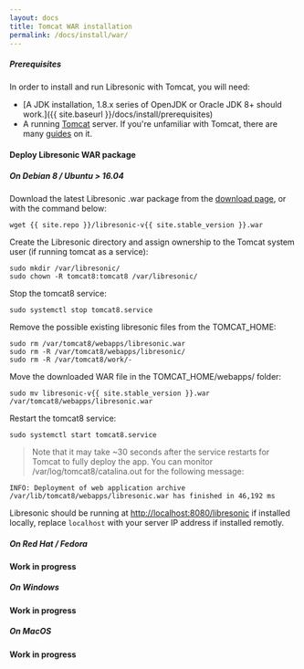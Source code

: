```yaml
---
layout: docs
title: Tomcat WAR installation
permalink: /docs/install/war/
---
```

##### Prerequisites

In order to install and run Libresonic with Tomcat, you will need:
- [A JDK installation, 1.8.x series of OpenJDK or Oracle JDK 8+ should work.]({{ site.baseurl }}/docs/install/prerequisites)
- A running [Tomcat](http://tomcat.apache.org/) server. If you're unfamiliar with Tomcat, there are many [guides](https://www.digitalocean.com/community/tags/java?q=How+to+install+tomcat8&type=tutorials) on it.

#### Deploy Libresonic WAR package

##### On Debian 8 / Ubuntu > 16.04

Download the latest Libresonic .war package from the [download page](/download), or with the command below:

```
wget {{ site.repo }}/libresonic-v{{ site.stable_version }}.war
```

Create the Libresonic directory and assign ownership to the Tomcat system user (if running tomcat as a service):

```
sudo mkdir /var/libresonic/
sudo chown -R tomcat8:tomcat8 /var/libresonic/
```

Stop the tomcat8 service:

```
sudo systemctl stop tomcat8.service
```

Remove the possible existing libresonic files from the TOMCAT_HOME:

```
sudo rm /var/tomcat8/webapps/libresonic.war
sudo rm -R /var/tomcat8/webapps/libresonic/
sudo rm -R /var/tomcat8/work/-
```

Move the downloaded WAR file in the TOMCAT_HOME/webapps/ folder:

```
sudo mv libresonic-v{{ site.stable_version }}.war /var/tomcat8/webapps/libresonic.war
```

Restart the tomcat8 service:

```
sudo systemctl start tomcat8.service
```

> Note that it may take ~30 seconds after the service restarts for Tomcat to fully deploy the app. You can monitor /var/log/tomcat8/catalina.out for the following message:
```
INFO: Deployment of web application archive /var/lib/tomcat8/webapps/libresonic.war has finished in 46,192 ms
```

Libresonic should be running at [http://localhost:8080/libresonic](http://localhost:8080/libresonic) if installed locally, replace `localhost` with your server IP address if installed remotly.

##### On Red Hat / Fedora

**Work in progress**

##### On Windows

**Work in progress**

##### On MacOS

**Work in progress**

